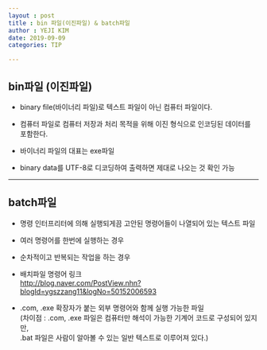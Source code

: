 ```yaml
---
layout : post
title : bin 파일(이진파일) & batch파일
author : YEJI KIM
date: 2019-09-09
categories: TIP

---
```


## bin파일 (이진파일)

- binary file(바이너리 파일)로 텍스트 파일이 아닌 컴퓨터 파일이다.  

- 컴퓨터 파일로 컴퓨터 저장과 처리 목적을 위해 이진 형식으로 인코딩된 데이터를 포함한다.  
- 바이너리 파일의 대표는 exe파일  

- binary data를 UTF-8로 디코딩하여 출력하면 제대로 나오는 것 확인 가능


---
## batch파일

- 명령 인터프리터에 의해 실행되게끔 고안된 명령어들이 나열되어 있는 텍스트 파일

- 여러 명령어를 한번에 실행하는 경우

- 순차적이고 반복되는 작업을 하는 경우  

- 배치파일 명령어 링크  
http://blog.naver.com/PostView.nhn?blogId=ygszzang11&logNo=50152006593  

- .com, .exe 확장자가 붙는 외부 명령어와 함께 실행 가능한 파일  
(차이점 : .com, .exe 파일은 컴퓨터만 해석이 가능한 기계어 코드로 구성되어 있지만,  
.bat 파일은 사람이 알아볼 수 있는 일반 텍스트로 이루어져 있다.)  




